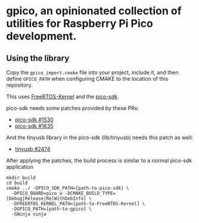 # gpico, an opinionated collection of utilities for Raspberry Pi Pico development.

## Using the library

Copy the `gpico_import.cmake` file into your project, include it, and then
define `GPICO_PATH` when configuring CMAKE to the location of this repository.

This uses [FreeRTOS-Kernel](https://github.com/FreeRTOS/FreeRTOS-Kernel.git)
and the [pico-sdk](https://github.com/raspberrypi/pico-sdk.git).

pico-sdk needs some patches provided by these PRs:
 - [pico-sdk #1530](https://github.com/raspberrypi/pico-sdk/pull/1530)
 - [pico-sdk #1635](https://github.com/raspberrypi/pico-sdk/pull/1635)

And the tinyusb library in the pico-sdk (lib/tinyusb) needs this patch as well:
 - [tinyusb #2474](https://github.com/hathach/tinyusb/pull/2474)

After applying the patches, the build process is similar to a normal pico-sdk
application

```
mkdir build
cd build
cmake ../ -DPICO_SDK_PATH=[path-to-pico-sdk] \
  -DPICO_BOARD=pico_w -DCMAKE_BUILD_TYPE=[Debug|Release|RelWithDebInfo] \
  -DFREERTOS_KERNEL_PATH=[path-to-FreeRTOS-Kernel] \
  -DGPICO_PATH=[path-to-gpico] \
  -GNinja ninja
```
